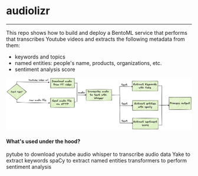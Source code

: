 # audiolizr
---

This repo shows how to build and deploy a BentoML service that performs that transcribes Youtube videos and extracts the following metadata from them: 
- keywords and topics
- named entities: people's name, products, organizations, etc.
- sentiment analysis score

<img src="./images/audiolizr.png">

#### What's used under the hood?

pytube to download youtube audio
whisper to transcribe audio data
Yake to extract keywords
spaCy to extract named entities
transformers to perform sentiment analysis

